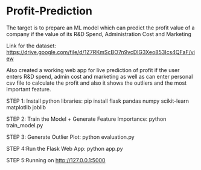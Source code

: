 # Profit-Prediction
The target is to prepare an ML model which can predict the profit value of a company if the value of its R&D Spend, Administration Cost and Marketing

Link for the dataset: https://drive.google.com/file/d/1Z7RKmScBO7n9vcDIG3Xeo853Ics4QFaF/view

Also created a working web app for live prediction of profit if the user enters R&D spend, admin cost and marketing as well as can enter personal csv file to calculate the profit and also it shows the outliers and the most important feature.

STEP 1: Install python libraries: pip install flask pandas numpy scikit-learn matplotlib joblib 

STEP 2: Train the Model + Generate Feature Importance: python train_model.py

STEP 3: Generate Outlier Plot: python evaluation.py 

STEP 4:Run the Flask Web App: python app.py 

STEP 5:Running on http://127.0.0.1:5000
